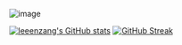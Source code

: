![image](https://github.com/leeenzang/leeenzang/assets/127672852/694943cb-fbec-4cba-9041-1d9bd55250d9)
<br>


[![leeenzang's GitHub stats](https://github-readme-stats.vercel.app/api?username=leeenzang&card_width=400&bg_color=45,333333,000000)](https://github.com/anuraghazra/github-readme-stats)
[![GitHub Streak](https://streak-stats.demolab.com/?user=leeenzang&card_width=400&bg_color=45,333333,000000)](https://git.io/streak-stats)


<!--
**leeenzang/leeenzang** is a ✨ _special_ ✨ repository because its `README.md` (this file) appears on your GitHub profile.

Here are some ideas to get you started:

- 🔭 I’m currently working on ...
- 🌱 I’m currently learning ...
- 👯 I’m looking to collaborate on ...
- 🤔 I’m looking for help with ...
- 💬 Ask me about ...
- 📫 How to reach me: ...
- 😄 Pronouns: ...
- ⚡ Fun fact: ...
-->
